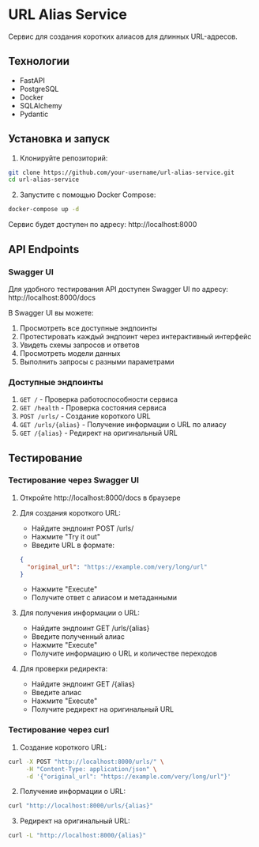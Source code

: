 # URL Alias Service

Сервис для создания коротких алиасов для длинных URL-адресов.

## Технологии

- FastAPI
- PostgreSQL
- Docker
- SQLAlchemy
- Pydantic

## Установка и запуск

1. Клонируйте репозиторий:
```bash
git clone https://github.com/your-username/url-alias-service.git
cd url-alias-service
```

2. Запустите с помощью Docker Compose:
```bash
docker-compose up -d
```

Сервис будет доступен по адресу: http://localhost:8000

## API Endpoints

### Swagger UI

Для удобного тестирования API доступен Swagger UI по адресу: http://localhost:8000/docs

В Swagger UI вы можете:
1. Просмотреть все доступные эндпоинты
2. Протестировать каждый эндпоинт через интерактивный интерфейс
3. Увидеть схемы запросов и ответов
4. Просмотреть модели данных
5. Выполнить запросы с разными параметрами

### Доступные эндпоинты

1. `GET /` - Проверка работоспособности сервиса
2. `GET /health` - Проверка состояния сервиса
3. `POST /urls/` - Создание короткого URL
4. `GET /urls/{alias}` - Получение информации о URL по алиасу
5. `GET /{alias}` - Редирект на оригинальный URL


## Тестирование

### Тестирование через Swagger UI

1. Откройте http://localhost:8000/docs в браузере
2. Для создания короткого URL:
   - Найдите эндпоинт POST /urls/
   - Нажмите "Try it out"
   - Введите URL в формате:
   ```json
   {
     "original_url": "https://example.com/very/long/url"
   }
   ```
   - Нажмите "Execute"
   - Получите ответ с алиасом и метаданными

3. Для получения информации о URL:
   - Найдите эндпоинт GET /urls/{alias}
   - Введите полученный алиас
   - Нажмите "Execute"
   - Получите информацию о URL и количестве переходов

4. Для проверки редиректа:
   - Найдите эндпоинт GET /{alias}
   - Введите алиас
   - Нажмите "Execute"
   - Получите редирект на оригинальный URL

### Тестирование через curl

1. Создание короткого URL:
```bash
curl -X POST "http://localhost:8000/urls/" \
     -H "Content-Type: application/json" \
     -d '{"original_url": "https://example.com/very/long/url"}'
```

2. Получение информации о URL:
```bash
curl "http://localhost:8000/urls/{alias}"
```

3. Редирект на оригинальный URL:
```bash
curl -L "http://localhost:8000/{alias}"
```

